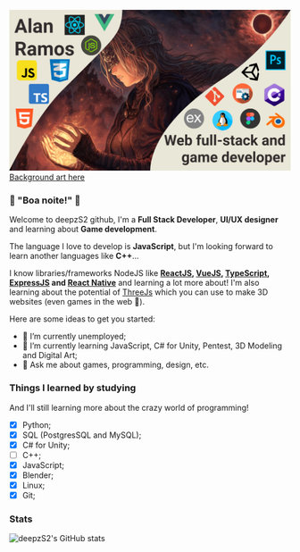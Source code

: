 ![](./art.png)
[Background art here](https://www.zerochan.net/2136395#full)

### 👋 "Boa noite!" 👋

Welcome to deepzS2 github,
I'm a **Full Stack Developer**, **UI/UX designer** and learning about **Game development**.

The language I love to develop is **JavaScript**, but I'm looking forward to learn another languages like **C++**...

I know libraries/frameworks NodeJS like **[ReactJS](https://pt-br.reactjs.org), [VueJS](https://vuejs.org), [TypeScript](https://www.typescriptlang.org), [ExpressJS](https://expressjs.com/pt-br/) and [React Native](https://reactnative.dev)** and learning a lot more about!
I'm also learning about the potential of [ThreeJs](https://threejs.org) which you can use to make 3D websites (even games in the web 👀).

Here are some ideas to get you started:

- 🔭 I’m currently unemployed;
- 🌱 I’m currently learning JavaScript, C# for Unity, Pentest, 3D Modeling and Digital Art;
- 💬 Ask me about games, programming, design, etc.

### Things I learned by studying
And I'll still learning more about the crazy world of programming!

- [x] Python;
- [x] SQL (PostgresSQL and MySQL);
- [x] C# for Unity;
- [ ] C++;
- [x] JavaScript;
- [x] Blender;
- [x] Linux;
- [x] Git;

### Stats
![deepzS2's GitHub stats](https://github-readme-stats.vercel.app/api?username=deepzS2&show_icons=true&theme=dark)
